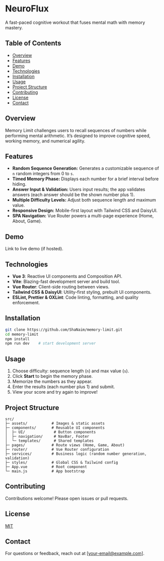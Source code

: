 # NeuroFlux

A fast-paced cognitive workout that fuses mental math with memory mastery.

## Table of Contents

- [Overview](#overview)
- [Features](#features)
- [Demo](#demo)
- [Technologies](#technologies)
- [Installation](#installation)
- [Usage](#usage)
- [Project Structure](#project-structure)
- [Contributing](#contributing)
- [License](#license)
- [Contact](#contact)

## Overview

Memory Limit challenges users to recall sequences of numbers while performing mental arithmetic. It’s designed to improve cognitive speed, working memory, and numerical agility.

## Features

- **Random Sequence Generation:** Generates a customizable sequence of `n` random integers from 0 to `s`.
- **Timed Memory Phase:** Displays each number for a brief interval before hiding.
- **Answer Input & Validation:** Users input results; the app validates answers (each answer should be the shown number plus 1).
- **Multiple Difficulty Levels:** Adjust both sequence length and maximum value.
- **Responsive Design:** Mobile-first layout with Tailwind CSS and DaisyUI.
- **SPA Navigation:** Vue Router powers a multi-page experience (Home, About, Game).

## Demo

Link to live demo (if hosted).

## Technologies

- **Vue 3**: Reactive UI components and Composition API.
- **Vite**: Blazing-fast development server and build tool.
- **Vue Router**: Client-side routing between views.
- **Tailwind CSS & DaisyUI**: Utility-first styling, prebuilt UI components.
- **ESLint, Prettier & OXLint**: Code linting, formatting, and quality enforcement.

## Installation

```bash
git clone https://github.com/ShaNaim/memory-limit.git
cd memory-limit
npm install
npm run dev    # start development server
```

## Usage

1. Choose difficulty: sequence length (`n`) and max value (`s`).
2. Click **Start** to begin the memory phase.
3. Memorize the numbers as they appear.
4. Enter the results (each number plus 1) and submit.
5. View your score and try again to improve!

## Project Structure

```
src/
├─ assets/           # Images & static assets
├─ components/       # Reusable UI components
│  ├─ UI/             # Button components
│  ├─ navigation/     # NavBar, Footer
│  └─ templates/      # Shared templates
├─ pages/            # Route views (Home, Game, About)
├─ router/           # Vue Router configuration
├─ services/         # Business logic (random number generation, validation)
├─ styles/           # Global CSS & Tailwind config
├─ App.vue           # Root component
└─ main.js           # App bootstrap
```

## Contributing

Contributions welcome! Please open issues or pull requests.

## License

[MIT](https://github.com/ShaNaim/memory-limit/?tab=MIT-1-ov-file)

## Contact

For questions or feedback, reach out at [your-email@example.com].
